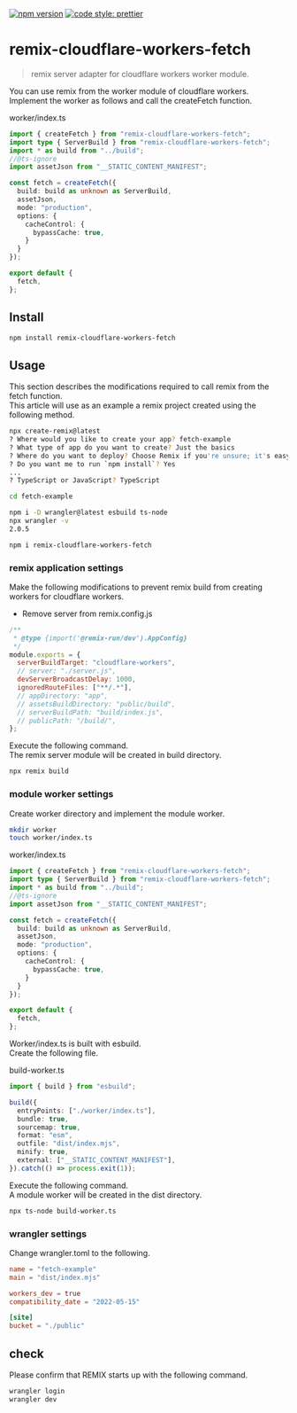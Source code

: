 [![npm version](https://badge.fury.io/js/angular2-expandable-list.svg)](https://badge.fury.io/js/angular2-expandable-list)
[![code style: prettier](https://img.shields.io/badge/code_style-prettier-ff69b4.svg?style=flat-square)](https://github.com/prettier/prettier)

# remix-cloudflare-workers-fetch

> remix server adapter for cloudflare workers worker module.

You can use remix from the worker module of cloudflare workers.  
Implement the worker as follows and call the createFetch function.  

worker/index.ts
```ts
import { createFetch } from "remix-cloudflare-workers-fetch";
import type { ServerBuild } from "remix-cloudflare-workers-fetch";
import * as build from "../build";
//@ts-ignore
import assetJson from "__STATIC_CONTENT_MANIFEST";

const fetch = createFetch({
  build: build as unknown as ServerBuild,
  assetJson,
  mode: "production",
  options: {
    cacheControl: {
      bypassCache: true,
    }
  }
});

export default {
  fetch,
};
```

## Install

```sh
npm install remix-cloudflare-workers-fetch
```

## Usage

This section describes the modifications required to call remix from the fetch function.    
This article will use as an example a remix project created using the following method.

```sh
npx create-remix@latest
? Where would you like to create your app? fetch-example
? What type of app do you want to create? Just the basics
? Where do you want to deploy? Choose Remix if you're unsure; it's easy to change deployment targets. Cloudflare Workers
? Do you want me to run `npm install`? Yes
...
? TypeScript or JavaScript? TypeScript

cd fetch-example

npm i -D wrangler@latest esbuild ts-node
npx wrangler -v
2.0.5

npm i remix-cloudflare-workers-fetch
```

### remix application settings

Make the following modifications to prevent remix build from creating workers for cloudflare workers.  

- Remove server from remix.config.js

```js
/**
 * @type {import('@remix-run/dev').AppConfig}
 */
module.exports = {
  serverBuildTarget: "cloudflare-workers",
  // server: "./server.js", 
  devServerBroadcastDelay: 1000,
  ignoredRouteFiles: ["**/.*"],
  // appDirectory: "app",
  // assetsBuildDirectory: "public/build",
  // serverBuildPath: "build/index.js",
  // publicPath: "/build/",
};
```
Execute the following command.  
The remix server module will be created in build directory.

```sh
npx remix build
```


### module worker settings

Create worker directory and implement the module worker.

```sh
mkdir worker
touch worker/index.ts
```

worker/index.ts
```ts
import { createFetch } from "remix-cloudflare-workers-fetch";
import type { ServerBuild } from "remix-cloudflare-workers-fetch";
import * as build from "../build";
//@ts-ignore
import assetJson from "__STATIC_CONTENT_MANIFEST";

const fetch = createFetch({
  build: build as unknown as ServerBuild,
  assetJson,
  mode: "production",
  options: {
    cacheControl: {
      bypassCache: true,
    }
  }
});

export default {
  fetch,
};
```

Worker/index.ts is built with esbuild.  
Create the following file.

build-worker.ts
```ts
import { build } from "esbuild";

build({
  entryPoints: ["./worker/index.ts"],
  bundle: true,
  sourcemap: true,
  format: "esm",
  outfile: "dist/index.mjs",
  minify: true,
  external: ["__STATIC_CONTENT_MANIFEST"],
}).catch(() => process.exit(1));
```

Execute the following command.  
A module worker will be created in the dist directory.

```sh
npx ts-node build-worker.ts
```

### wrangler settings

Change wrangler.toml to the following.

```toml
name = "fetch-example"
main = "dist/index.mjs"

workers_dev = true
compatibility_date = "2022-05-15"

[site]
bucket = "./public"
```

## check

Please confirm that REMIX starts up with the following command.

```sh
wrangler login
wrangler dev
```